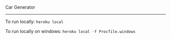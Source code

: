 Car Generator
__________

To run locally: `heroku local` 

To run locally on windows: `heroku local -f Procfile.windows`